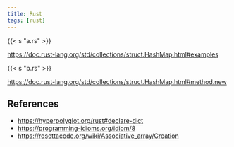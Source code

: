 ```yaml
---
title: Rust
tags: [rust]
---
```


{{< s "a.rs" >}}

<https://doc.rust-lang.org/std/collections/struct.HashMap.html#examples>

{{< s "b.rs" >}}

<https://doc.rust-lang.org/std/collections/struct.HashMap.html#method.new>

## References

- <https://hyperpolyglot.org/rust#declare-dict>
- <https://programming-idioms.org/idiom/8>
- <https://rosettacode.org/wiki/Associative_array/Creation>
